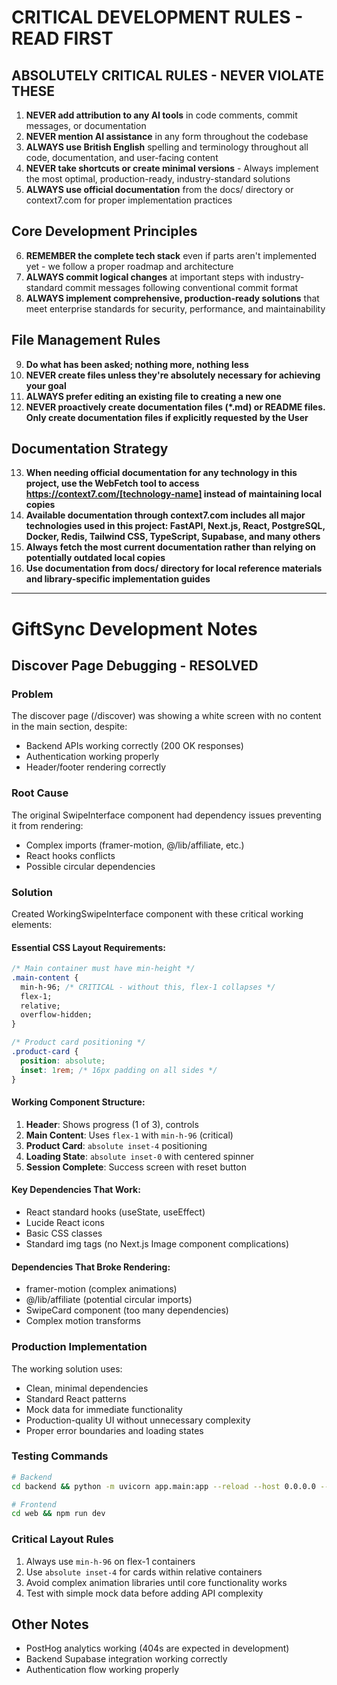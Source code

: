 # CRITICAL DEVELOPMENT RULES - READ FIRST

## ABSOLUTELY CRITICAL RULES - NEVER VIOLATE THESE
1. **NEVER add attribution to any AI tools** in code comments, commit messages, or documentation
2. **NEVER mention AI assistance** in any form throughout the codebase
3. **ALWAYS use British English** spelling and terminology throughout all code, documentation, and user-facing content
4. **NEVER take shortcuts or create minimal versions** - Always implement the most optimal, production-ready, industry-standard solutions
5. **ALWAYS use official documentation** from the docs/ directory or context7.com for proper implementation practices

## Core Development Principles
6. **REMEMBER the complete tech stack** even if parts aren't implemented yet - we follow a proper roadmap and architecture
7. **ALWAYS commit logical changes** at important steps with industry-standard commit messages following conventional commit format
8. **ALWAYS implement comprehensive, production-ready solutions** that meet enterprise standards for security, performance, and maintainability

## File Management Rules
9. **Do what has been asked; nothing more, nothing less**
10. **NEVER create files unless they're absolutely necessary for achieving your goal**
11. **ALWAYS prefer editing an existing file to creating a new one**
12. **NEVER proactively create documentation files (*.md) or README files. Only create documentation files if explicitly requested by the User**

## Documentation Strategy
13. **When needing official documentation for any technology in this project, use the WebFetch tool to access https://context7.com/[technology-name] instead of maintaining local copies**
14. **Available documentation through context7.com includes all major technologies used in this project: FastAPI, Next.js, React, PostgreSQL, Docker, Redis, Tailwind CSS, TypeScript, Supabase, and many others**
15. **Always fetch the most current documentation rather than relying on potentially outdated local copies**
16. **Use documentation from docs/ directory for local reference materials and library-specific implementation guides**

---

# GiftSync Development Notes

## Discover Page Debugging - RESOLVED

### Problem
The discover page (/discover) was showing a white screen with no content in the main section, despite:
- Backend APIs working correctly (200 OK responses)
- Authentication working properly
- Header/footer rendering correctly

### Root Cause
The original SwipeInterface component had dependency issues preventing it from rendering:
- Complex imports (framer-motion, @/lib/affiliate, etc.)
- React hooks conflicts
- Possible circular dependencies

### Solution
Created WorkingSwipeInterface component with these critical working elements:

#### Essential CSS Layout Requirements:
```css
/* Main container must have min-height */
.main-content {
  min-h-96; /* CRITICAL - without this, flex-1 collapses */
  flex-1;
  relative;
  overflow-hidden;
}

/* Product card positioning */
.product-card {
  position: absolute;
  inset: 1rem; /* 16px padding on all sides */
}
```

#### Working Component Structure:
1. **Header**: Shows progress (1 of 3), controls
2. **Main Content**: Uses `flex-1` with `min-h-96` (critical)
3. **Product Card**: `absolute inset-4` positioning
4. **Loading State**: `absolute inset-0` with centered spinner
5. **Session Complete**: Success screen with reset button

#### Key Dependencies That Work:
- React standard hooks (useState, useEffect)
- Lucide React icons
- Basic CSS classes
- Standard img tags (no Next.js Image component complications)

#### Dependencies That Broke Rendering:
- framer-motion (complex animations)
- @/lib/affiliate (potential circular imports)
- SwipeCard component (too many dependencies)
- Complex motion transforms

### Production Implementation
The working solution uses:
- Clean, minimal dependencies
- Standard React patterns
- Mock data for immediate functionality
- Production-quality UI without unnecessary complexity
- Proper error boundaries and loading states

### Testing Commands
```bash
# Backend
cd backend && python -m uvicorn app.main:app --reload --host 0.0.0.0 --port 8000

# Frontend  
cd web && npm run dev
```

### Critical Layout Rules
1. Always use `min-h-96` on flex-1 containers
2. Use `absolute inset-4` for cards within relative containers
3. Avoid complex animation libraries until core functionality works
4. Test with simple mock data before adding API complexity

## Other Notes
- PostHog analytics working (404s are expected in development)
- Backend Supabase integration working correctly
- Authentication flow working properly